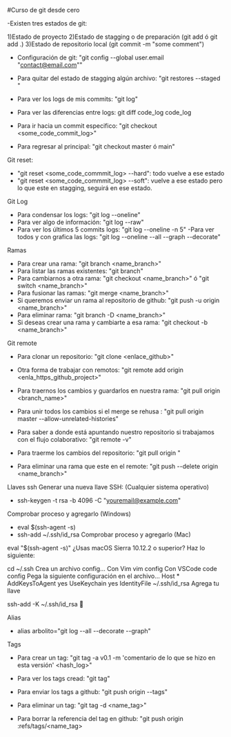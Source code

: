 #Curso de git desde cero

-Existen tres estados de git:

1)Estado de proyecto
2)Estado de stagging o de preparación (git add <file> ó git add .)
3)Estado de repositorio local (git commit -m "some comment")

- Configuración de git: "git config --global user.email "contact@email.com""

- Para quitar del estado de stagging algún archivo: "git restores --staged <file>"
- Para ver los logs de mis commits: "git log"
- Para ver las diferencias entre logs: git diff code_log code_log
- Para ir hacia un commit especifico: "git checkout <some_code_commit_log>"
- Para regresar al principal: "git checkout master ó main"

Git reset:

- "git reset <some_code_commmit_log> --hard": todo vuelve a ese estado
- "git reset <some_code_commmit_log> --soft": vuelve a ese estado pero lo que este en stagging, seguirá en ese estado.

Git Log

- Para condensar los logs: "git log --oneline"
- Para ver algo de información: "git log --raw"
- Para ver los últimos 5 commits logs: "git log --oneline -n 5"
  -Para ver todos y con grafica las logs: "git log --oneline --all --graph --decorate"

Ramas

- Para crear una rama: "git branch <name_branch>"
- Para listar las ramas existentes: "git branch"
- Para cambiarnos a otra rama: "git checkout <name_branch>" ó "git switch <name_branch>"
- Para fusionar las ramas: "git merge <name_branch>"
- Si queremos enviar un rama al repositorio de github: "git push -u origin <name_branch>"
- Para eliminar rama: "git branch -D <name_branch>"
- Si deseas crear una rama y cambiarte a esa rama: "git checkout -b <name_branch>"

Git remote

- Para clonar un repositorio: "git clone <enlace_github>"
- Otra forma de trabajar con remotos: "git remote add origin <enla_https_github_project>"
- Para traernos los cambios y guardarlos en nuestra rama: "git pull origin <branch_name>"
- Para unir todos los cambios si el merge se rehusa : "git pull origin master --allow-unrelated-histories"

- Para saber a donde está apuntando nuestro repositorio si trabajamos con el flujo colaborativo: "git remote -v"
- Para traerme los cambios del repositorio: "git pull origin <branch>"
- Para eliminar una rama que este en el remote: "git push --delete origin <name_branch>"

Llaves ssh
Generar una nueva llave SSH: (Cualquier sistema operativo)

- ssh-keygen -t rsa -b 4096 -C "youremail@example.com"

Comprobar proceso y agregarlo (Windows)

- eval $(ssh-agent -s)
- ssh-add ~/.ssh/id_rsa
  Comprobar proceso y agregarlo (Mac)

eval "$(ssh-agent -s)"
¿Usas macOS Sierra 10.12.2 o superior?
Haz lo siguiente:

cd ~/.ssh
Crea un archivo config…
Con Vim vim config
Con VSCode code config
Pega la siguiente configuración en el archivo…
Host \*
AddKeysToAgent yes
UseKeychain yes
IdentityFile ~/.ssh/id_rsa
Agrega tu llave

ssh-add -K ~/.ssh/id_rsa
🥳

Alias

- alias arbolito="git log --all --decorate --graph"

Tags

- Para crear un tag: "git tag -a v0.1 -m 'comentario de lo que se hizo en esta versión' <hash_log>"

- Para ver los tags cread: "git tag"
- Para enviar los tags a github: "git push origin --tags"
- Para eliminar un tag: "git tag -d <name_tag>"
- Para borrar la referencia del tag en github: "git push origin :refs/tags/<name_tag>

